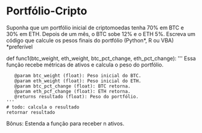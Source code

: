 # Portfólio-Cripto

Suponha que um portfólio inicial de criptomoedas tenha 70% em BTC e 30% em ETH. Depois de um mês, o BTC sobe 12% e o ETH 5%. Escreva um código que calcule os pesos finais do portfólio (Python*, R ou VBA) *preferível

def func1(btc_weight, eth_weight, btc_pct_change, eth_pct_change):
    '''
       Essa função recebe métricas de ativos e calcula o peso do portfólio.
      
       @param btc_weight (float): Peso inicial do BTC.
       @param eth_weight (float): Peso inicial do ETH.
       @param btc_pct_change (float): BTC retorna.
       @param eth_pcf_change (float): ETH retorna.
       @returns resultado (float): Peso do portfólio.
    '''
    # todo: calcula o resultado
    retornar resultado

Bônus: Estenda a função para receber n ativos.
